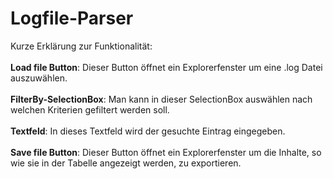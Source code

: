 # Logfile-Parser
Kurze Erklärung zur Funktionalität:<br><br>
<b>Load file Button</b>: Dieser Button öffnet ein Explorerfenster um eine .log Datei auszuwählen.<br><br>
<b>FilterBy-SelectionBox</b>: Man kann in dieser SelectionBox auswählen nach welchen Kriterien gefiltert werden soll.<br><br> 
<b>Textfeld</b>: In dieses Textfeld wird der gesuchte Eintrag eingegeben.<br><br>
<b>Save file Button</b>: Dieser Button öffnet ein Explorerfenster um die Inhalte, so wie sie in der Tabelle angezeigt werden, zu exportieren.  
